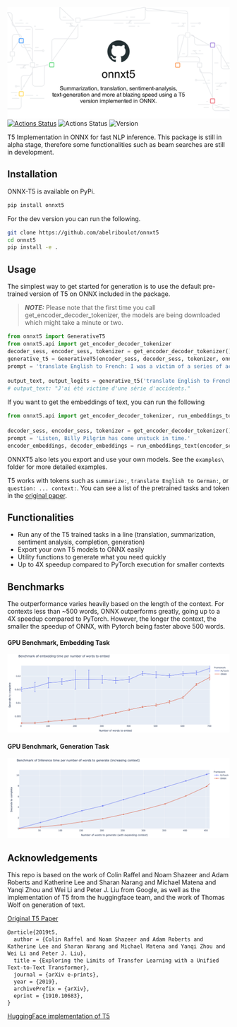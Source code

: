 ![ONNX T5](https://github.com/abelriboulot/onnxt5/blob/master/data/social_preview.png?raw=true)
[![Actions Status](https://github.com/abelriboulot/onnxt5/workflows/Tests/badge.svg)](https://github.com/abelriboulot/onnxt5/actions)
![Actions Status](https://img.shields.io/github/license/abelriboulot/onnxt5)
![Version](https://img.shields.io/github/v/release/abelriboulot/onnxt5.svg)

T5 Implementation in ONNX for fast NLP inference. This package is still in alpha
stage, therefore some functionalities such as beam searches are still in development.

## Installation
ONNX-T5 is available on PyPi.
```bash
pip install onnxt5
```

For the dev version you can run the following.
```bash
git clone https://github.com/abelriboulot/onnxt5
cd onnxt5
pip install -e .
```

## Usage

The simplest way to get started for generation is to use the default pre-trained
version of T5 on ONNX included in the package.

> **_NOTE:_**  Please note that the first time you call get_encoder_decoder_tokenizer, the models are
being downloaded which might take a minute or two.

```python
from onnxt5 import GenerativeT5
from onnxt5.api import get_encoder_decoder_tokenizer
decoder_sess, encoder_sess, tokenizer = get_encoder_decoder_tokenizer()
generative_t5 = GenerativeT5(encoder_sess, decoder_sess, tokenizer, onnx=True)
prompt = 'translate English to French: I was a victim of a series of accidents.'

output_text, output_logits = generative_t5('translate English to French: I was a victim of a series of accidents.', max_length=100, temperature=0.)
# output_text: "J'ai été victime d'une série d'accidents."
```

If you want to get the embeddings of text, you can run the following
```python
from onnxt5.api import get_encoder_decoder_tokenizer, run_embeddings_text

decoder_sess, encoder_sess, tokenizer = get_encoder_decoder_tokenizer()
prompt = 'Listen, Billy Pilgrim has come unstuck in time.'
encoder_embeddings, decoder_embeddings = run_embeddings_text(encoder_sess, decoder_sess, tokenizer, prompt)
```

ONNXT5 also lets you export and use your own models. See the `examples\` folder for more detailed examples.

T5 works with tokens such as `summarize:`, `translate English to German:`, or `question: ... context:`. You can see a 
list of the pretrained tasks and token in the [original paper](https://arxiv.org/pdf/1910.10683.pdf).

## Functionalities
* Run any of the T5 trained tasks in a line (translation, summarization, sentiment analysis, completion, generation)
* Export your own T5 models to ONNX easily
* Utility functions to generate what you need quickly
* Up to 4X speedup compared to PyTorch execution for smaller contexts

## Benchmarks
The outperformance varies heavily based on the length of the context. For contexts less than ~500 words,
ONNX outperforms greatly, going up to a 4X speedup compared to PyTorch. However, the longer the context, the smaller the 
speedup of ONNX, with Pytorch being faster above 500 words.

#### GPU Benchmark, Embedding Task

![Benchmark Embedding](https://github.com/abelriboulot/onnxt5/blob/master/data/Embedding_benchmark.png?raw=true)
#### GPU Benchmark, Generation Task

![Benchmark Generation](https://github.com/abelriboulot/onnxt5/blob/master/data/Generation_benchmark.png?raw=true)

## Acknowledgements
This repo is based on the work of Colin Raffel and Noam Shazeer and Adam Roberts and Katherine Lee and Sharan Narang and 
Michael Matena and Yanqi Zhou and Wei Li and Peter J. Liu from Google, as well as the implementation of T5 from the 
huggingface team, and the work of Thomas Wolf on generation of text.

[Original T5 Paper](https://arxiv.org/pdf/1910.10683.pdf)
```
@article{2019t5,
  author = {Colin Raffel and Noam Shazeer and Adam Roberts and Katherine Lee and Sharan Narang and Michael Matena and Yanqi Zhou and Wei Li and Peter J. Liu},
  title = {Exploring the Limits of Transfer Learning with a Unified Text-to-Text Transformer},
  journal = {arXiv e-prints},
  year = {2019},
  archivePrefix = {arXiv},
  eprint = {1910.10683},
}
```

[HuggingFace implementation of T5](https://huggingface.co/transformers/model_doc/t5.html)